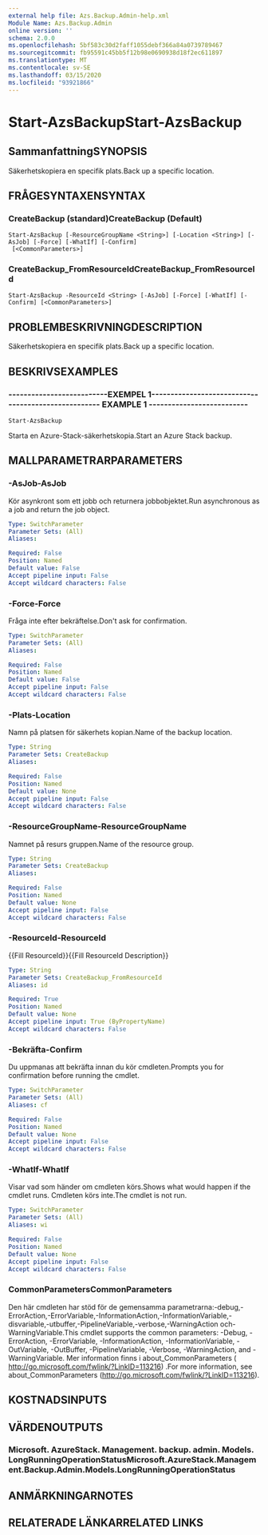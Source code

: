 ```yaml
---
external help file: Azs.Backup.Admin-help.xml
Module Name: Azs.Backup.Admin
online version: ''
schema: 2.0.0
ms.openlocfilehash: 5bf583c30d2faff1055debf366a84a0739789467
ms.sourcegitcommit: fb95591c45bb5f12b98e0690938d18f2ec611897
ms.translationtype: MT
ms.contentlocale: sv-SE
ms.lasthandoff: 03/15/2020
ms.locfileid: "93921866"
---
```

# <span data-ttu-id="63ca0-101">Start-AzsBackup</span><span class="sxs-lookup"><span data-stu-id="63ca0-101">Start-AzsBackup</span></span>

## <span data-ttu-id="63ca0-102">Sammanfattning</span><span class="sxs-lookup"><span data-stu-id="63ca0-102">SYNOPSIS</span></span>
<span data-ttu-id="63ca0-103">Säkerhetskopiera en specifik plats.</span><span class="sxs-lookup"><span data-stu-id="63ca0-103">Back up a specific location.</span></span>

## <span data-ttu-id="63ca0-104">FRÅGESYNTAXEN</span><span class="sxs-lookup"><span data-stu-id="63ca0-104">SYNTAX</span></span>

### <span data-ttu-id="63ca0-105">CreateBackup (standard)</span><span class="sxs-lookup"><span data-stu-id="63ca0-105">CreateBackup (Default)</span></span>
```
Start-AzsBackup [-ResourceGroupName <String>] [-Location <String>] [-AsJob] [-Force] [-WhatIf] [-Confirm]
 [<CommonParameters>]
```

### <span data-ttu-id="63ca0-106">CreateBackup_FromResourceId</span><span class="sxs-lookup"><span data-stu-id="63ca0-106">CreateBackup_FromResourceId</span></span>
```
Start-AzsBackup -ResourceId <String> [-AsJob] [-Force] [-WhatIf] [-Confirm] [<CommonParameters>]
```

## <span data-ttu-id="63ca0-107">PROBLEMBESKRIVNING</span><span class="sxs-lookup"><span data-stu-id="63ca0-107">DESCRIPTION</span></span>
<span data-ttu-id="63ca0-108">Säkerhetskopiera en specifik plats.</span><span class="sxs-lookup"><span data-stu-id="63ca0-108">Back up a specific location.</span></span>

## <span data-ttu-id="63ca0-109">BESKRIVS</span><span class="sxs-lookup"><span data-stu-id="63ca0-109">EXAMPLES</span></span>

### <span data-ttu-id="63ca0-110">--------------------------EXEMPEL 1--------------------------</span><span class="sxs-lookup"><span data-stu-id="63ca0-110">-------------------------- EXAMPLE 1 --------------------------</span></span>
```
Start-AzsBackup
```

<span data-ttu-id="63ca0-111">Starta en Azure-Stack-säkerhetskopia.</span><span class="sxs-lookup"><span data-stu-id="63ca0-111">Start an Azure Stack backup.</span></span>

## <span data-ttu-id="63ca0-112">MALLPARAMETRAR</span><span class="sxs-lookup"><span data-stu-id="63ca0-112">PARAMETERS</span></span>

### <span data-ttu-id="63ca0-113">-AsJob</span><span class="sxs-lookup"><span data-stu-id="63ca0-113">-AsJob</span></span>
<span data-ttu-id="63ca0-114">Kör asynkront som ett jobb och returnera jobbobjektet.</span><span class="sxs-lookup"><span data-stu-id="63ca0-114">Run asynchronous as a job and return the job object.</span></span>

```yaml
Type: SwitchParameter
Parameter Sets: (All)
Aliases: 

Required: False
Position: Named
Default value: False
Accept pipeline input: False
Accept wildcard characters: False
```

### <span data-ttu-id="63ca0-115">-Force</span><span class="sxs-lookup"><span data-stu-id="63ca0-115">-Force</span></span>
<span data-ttu-id="63ca0-116">Fråga inte efter bekräftelse.</span><span class="sxs-lookup"><span data-stu-id="63ca0-116">Don't ask for confirmation.</span></span>

```yaml
Type: SwitchParameter
Parameter Sets: (All)
Aliases: 

Required: False
Position: Named
Default value: False
Accept pipeline input: False
Accept wildcard characters: False
```

### <span data-ttu-id="63ca0-117">-Plats</span><span class="sxs-lookup"><span data-stu-id="63ca0-117">-Location</span></span>
<span data-ttu-id="63ca0-118">Namn på platsen för säkerhets kopian.</span><span class="sxs-lookup"><span data-stu-id="63ca0-118">Name of the backup location.</span></span>

```yaml
Type: String
Parameter Sets: CreateBackup
Aliases: 

Required: False
Position: Named
Default value: None
Accept pipeline input: False
Accept wildcard characters: False
```

### <span data-ttu-id="63ca0-119">-ResourceGroupName</span><span class="sxs-lookup"><span data-stu-id="63ca0-119">-ResourceGroupName</span></span>
<span data-ttu-id="63ca0-120">Namnet på resurs gruppen.</span><span class="sxs-lookup"><span data-stu-id="63ca0-120">Name of the resource group.</span></span>

```yaml
Type: String
Parameter Sets: CreateBackup
Aliases: 

Required: False
Position: Named
Default value: None
Accept pipeline input: False
Accept wildcard characters: False
```

### <span data-ttu-id="63ca0-121">-ResourceId</span><span class="sxs-lookup"><span data-stu-id="63ca0-121">-ResourceId</span></span>
<span data-ttu-id="63ca0-122">{{Fill ResourceId}}</span><span class="sxs-lookup"><span data-stu-id="63ca0-122">{{Fill ResourceId Description}}</span></span>

```yaml
Type: String
Parameter Sets: CreateBackup_FromResourceId
Aliases: id

Required: True
Position: Named
Default value: None
Accept pipeline input: True (ByPropertyName)
Accept wildcard characters: False
```

### <span data-ttu-id="63ca0-123">-Bekräfta</span><span class="sxs-lookup"><span data-stu-id="63ca0-123">-Confirm</span></span>
<span data-ttu-id="63ca0-124">Du uppmanas att bekräfta innan du kör cmdleten.</span><span class="sxs-lookup"><span data-stu-id="63ca0-124">Prompts you for confirmation before running the cmdlet.</span></span>

```yaml
Type: SwitchParameter
Parameter Sets: (All)
Aliases: cf

Required: False
Position: Named
Default value: None
Accept pipeline input: False
Accept wildcard characters: False
```

### <span data-ttu-id="63ca0-125">-WhatIf</span><span class="sxs-lookup"><span data-stu-id="63ca0-125">-WhatIf</span></span>
<span data-ttu-id="63ca0-126">Visar vad som händer om cmdleten körs.</span><span class="sxs-lookup"><span data-stu-id="63ca0-126">Shows what would happen if the cmdlet runs.</span></span>
<span data-ttu-id="63ca0-127">Cmdleten körs inte.</span><span class="sxs-lookup"><span data-stu-id="63ca0-127">The cmdlet is not run.</span></span>

```yaml
Type: SwitchParameter
Parameter Sets: (All)
Aliases: wi

Required: False
Position: Named
Default value: None
Accept pipeline input: False
Accept wildcard characters: False
```

### <span data-ttu-id="63ca0-128">CommonParameters</span><span class="sxs-lookup"><span data-stu-id="63ca0-128">CommonParameters</span></span>
<span data-ttu-id="63ca0-129">Den här cmdleten har stöd för de gemensamma parametrarna:-debug,-ErrorAction,-ErrorVariable,-InformationAction,-InformationVariable,-disvariable,-utbuffer,-PipelineVariable,-verbose,-WarningAction och-WarningVariable.</span><span class="sxs-lookup"><span data-stu-id="63ca0-129">This cmdlet supports the common parameters: -Debug, -ErrorAction, -ErrorVariable, -InformationAction, -InformationVariable, -OutVariable, -OutBuffer, -PipelineVariable, -Verbose, -WarningAction, and -WarningVariable.</span></span> <span data-ttu-id="63ca0-130">Mer information finns i about_CommonParameters ( http://go.microsoft.com/fwlink/?LinkID=113216) .</span><span class="sxs-lookup"><span data-stu-id="63ca0-130">For more information, see about_CommonParameters (http://go.microsoft.com/fwlink/?LinkID=113216).</span></span>

## <span data-ttu-id="63ca0-131">KOSTNADS</span><span class="sxs-lookup"><span data-stu-id="63ca0-131">INPUTS</span></span>

## <span data-ttu-id="63ca0-132">VÄRDEN</span><span class="sxs-lookup"><span data-stu-id="63ca0-132">OUTPUTS</span></span>

### <span data-ttu-id="63ca0-133">Microsoft. AzureStack. Management. backup. admin. Models. LongRunningOperationStatus</span><span class="sxs-lookup"><span data-stu-id="63ca0-133">Microsoft.AzureStack.Management.Backup.Admin.Models.LongRunningOperationStatus</span></span>

## <span data-ttu-id="63ca0-134">ANMÄRKNINGAR</span><span class="sxs-lookup"><span data-stu-id="63ca0-134">NOTES</span></span>

## <span data-ttu-id="63ca0-135">RELATERADE LÄNKAR</span><span class="sxs-lookup"><span data-stu-id="63ca0-135">RELATED LINKS</span></span>

